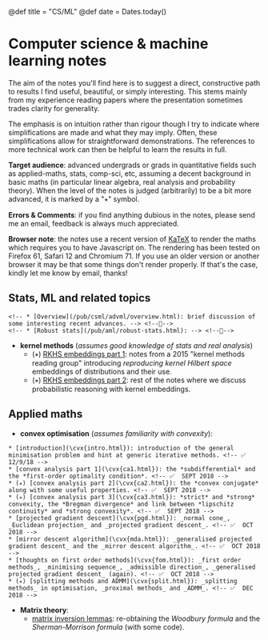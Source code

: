 @def title = "CS/ML"
@def date = Dates.today()

# Computer science & machine learning notes

The aim of the notes you'll find here is to suggest a direct, constructive path to results I find useful, beautiful, or simply interesting.
This stems mainly from my experience reading papers where the presentation sometimes trades clarity for generality.

The emphasis is on intuition rather than rigour though I try to indicate where simplifications are made and what they may imply.
Often, these simplifications allow for straightforward demonstrations.
The references to more technical work can then be helpful to learn the results in full.

**Target audience**: advanced undergrads or grads in quantitative fields such as applied-maths, stats, comp-sci, etc, assuming a decent background in basic maths (in particular linear algebra, real analysis and probability theory).
When the level of the notes is judged (arbitrarily) to be a bit more advanced, it is marked by a "⭒" symbol.

**Errors & Comments**: if you find anything dubious in the notes, please send me an email, feedback is always much appreciated.

**Browser note**: the notes use a recent version of [KaTeX](https://katex.org/) to render the maths which requires you to have Javascript on. The rendering has been tested on Firefox 61, Safari 12 and Chromium 71. If you use an older version or another browser it may be that some things don't render properly. If that's the case, kindly let me know by email, thanks!

<!-- TODO
Once a bit clearer, think of a way to explain what exactly is kept here and how to navigate it otherwise might pile up quite quickly
-->

## Stats, ML and related topics

<!--
* **notes on approximated bayesian inference** (*assumes knowledge of the bayesian framework, familiarity with the exponential family and convex optimisation*)
    * [introduction](/pub/csml/abi/intro.html): 🚫🚫🚫🚫 (ongoing) + discussion of whether it's a good idea + setup for experiments discussed here + references //
        - http://www.orchid.ac.uk/eprints/40/1/fox_vbtut.pdf
        -
    * [exponential family and convexity part 1](/pub/csml/abi/ef-cvx1.html): 🚫🚫🚫🚫 (ongoing)
    * [exponential family and convexity part 2](/pub/csml/abi/ef-cvx2.html): 🚫🚫🚫🚫 (ongoing)
    * [online bayesian learning and assumed density filtering](/pub/csml/abi/obl-adf.html): 🚫🚫🚫🚫 (ongoing)
    * [expectation propagation](/pub/csml/abi/ep.html): 🚫🚫🚫🚫 (ongoing)
    * (⭒) [EP and distributed bayesian inference part 1](/pub/csml/abi/ep-dbi1.html): 🚫🚫🚫🚫 (ongoing)
    * (⭒) [EP and distributed bayesian inference part 1](/pub/csml//abi/ep-dbi2.html): 🚫🚫🚫🚫 (ongoing)
    * (⭒) [EP and distributed bayesian inference part 2](/pub/csml//abi/ep-dbi2.html): 🚫🚫🚫🚫 (ongoing) natural parameter space update, links with SMS
    * (⭒) [EP and distributed bayesian inference part 3](/pub/csml//abi/ep-dbi3.html): 🚫🚫🚫🚫 (ongoing) mean parameter space
    * (⭒) [EP and distributed bayesian inference part 4](/pub/csml//abi/ep-dbi4.html): 🚫🚫🚫🚫 (ongoing) ep energy perspective
    * (⭒) [EP and distributed bayesian inference part 5](/pub/csml//abi/ep-dbi5.html): 🚫🚫🚫🚫 (ongoing) mirror descent for ep energy
-->

<!-- * **adversarial ML** (*research notes on the topic*) -->
    <!-- * [Overview](/pub/csml/advml/overview.html): brief discussion of some interesting recent advances. --> <!--👷-->
    <!-- * [Robust stats](/pub/aml/robust-stats.html): --> <!--👷-->

<!-- 🍺 * *notes on inference on graphical models* -->

* **kernel methods** (*assumes good knowledge of stats and real analysis*)
    * (⭒) [RKHS embeddings part 1](/pub/csml/rkhs/intro-rkhs1.html): notes from a 2015 "kernel methods reading group" introducing *reproducing kernel Hilbert space* embeddings of distributions and their use.
    * (⭒) [RKHS embeddings part 2](/pub/csml/rkhs/intro-rkhs2.html): rest of the notes where we discuss probabilistic reasoning with kernel embeddings. <!--👷-->

## Applied maths

* **convex optimisation** (*assumes familiarity with convexity*):  
<!--
TODO:
- harmonise presentation, include a brief overview of each page at top, and summary linking to rest.
===
- add example for MDA
- suggest Bregman to approximate r_x in first order
- add example for ADMM
-->
    * [introduction](\cvx{intro.html}): introduction of the general minimisation problem and hint at generic iterative methods. <!-- ✅ 12/9/18 -->
    * [convex analysis part 1](\cvx{ca1.html}): the *subdifferential* and the *first-order optimality condition*. <!-- ✅  SEPT 2018 -->
    * (⭒) [convex analysis part 2](\cvx{ca2.html}): the *convex conjugate* along with some useful properties. <!-- ✅  SEPT 2018 -->
    * (⭒) [convex analysis part 3](\cvx{ca3.html}): *strict* and *strong* convexity, the *Bregman divergence* and link between *lipschitz continuity* and *strong convexity*. <!-- ✅  SEPT 2018 -->
    * [projected gradient descent](\cvx{pgd.html}): _normal cone_, _Euclidean projection_ and _projected gradient descent_. <!-- ✅  OCT 2018 -->
    * [mirror descent algorithm](\cvx{mda.html}): _generalised projected gradient descent_ and the _mirror descent algorithm_. <!-- ✅  OCT 2018 -->
    * [thoughts on first order methods](\cvx{fom.html}): _first order methods_, _minimising sequence_, _admissible direction_, _generalised projected gradient descent_ (again). <!-- ✅  OCT 2018 -->
    * (⭒) [splitting methods and ADMM](\cvx{split.html}): _splitting methods_ in optimisation, _proximal methods_ and _ADMM_. <!-- ✅  DEC 2018 -->


* **Matrix theory**:
    * [matrix inversion lemmas](\mth{matinvlem.html}): re-obtaining the _Woodbury formula_ and the _Sherman-Morrison formula_ (with some code).

<!-- 🍺
* *notes on Krylov subspace methods*
    * conjugate gradient
-->
<!-- 🍺 * *notes on matrix theory* -->

<!-- 🍺  **unsorted**
* woodbury formula, link in rkhs part 1 -->
